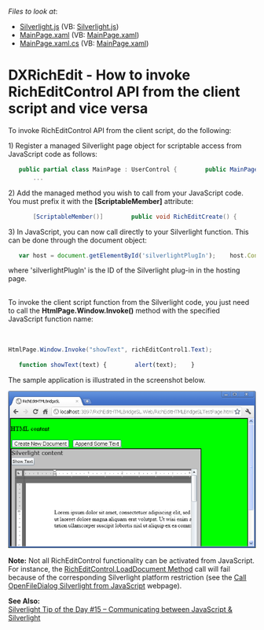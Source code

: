 <!-- default file list -->
*Files to look at*:

* [Silverlight.js](./CS/RichEditHTMLBridgeSL.Web/Silverlight.js) (VB: [Silverlight.js](./VB/RichEditHTMLBridgeSL.Web/Silverlight.js))
* [MainPage.xaml](./CS/RichEditHTMLBridgeSL/MainPage.xaml) (VB: [MainPage.xaml](./VB/RichEditHTMLBridgeSL/MainPage.xaml))
* [MainPage.xaml.cs](./CS/RichEditHTMLBridgeSL/MainPage.xaml.cs) (VB: [MainPage.xaml](./VB/RichEditHTMLBridgeSL/MainPage.xaml))
<!-- default file list end -->
# DXRichEdit - How to invoke RichEditControl API from the client script and vice versa


<p>To invoke RichEditControl API from the client script, do the following:</p><p>1) Register a managed Silverlight page object for scriptable access from JavaScript code as follows: </p>

```cs
   public partial class MainPage : UserControl {        public MainPage() {            InitializeComponent();            HtmlPage.RegisterScriptableObject("skPage", this);        }<newline/>
       ... 
```

<p>2) Add the managed method you wish to call from your JavaScript code. You must prefix it with the <strong>[ScriptableMember]</strong> attribute:</p>

```cs
       [ScriptableMember()]        public void RichEditCreate() {            richEditControl1.CreateNewDocument();        }
```

<p> </p><p>3) In JavaScript, you can now call directly to your Silverlight function. This can be done through the document object: </p>

```js
   var host = document.getElementById('silverlightPlugIn');    host.Content.skPage.RichEditCreate();
```

<p> </p><p>where 'silverlightPlugIn' is the ID of the Silverlight plug-in in the hosting page.</p><p><br />
To invoke the client script function from the Silverlight code, you just need to call the <strong>HtmlPage.Window.Invoke()</strong> method with the specified JavaScript function name:</p><p>        

```cs
HtmlPage.Window.Invoke("showText", richEditControl1.Text);
```

 </p>

```js
   function showText(text) {        alert(text);    }
```

<p> </p><p>The sample application is illustrated in the screenshot below.</p><p><img src="https://raw.githubusercontent.com/DevExpress-Examples/dxrichedit-how-to-invoke-richeditcontrol-api-from-the-client-script-and-vice-versa-e3486/11.1.7+/media/bcd4560c-c6fc-48c7-a768-8daea9ed6892.png"></p><p><strong>Note:</strong> Not all RichEditControl functionality can be activated from JavaScript. For instance, the <a href="http://documentation.devexpress.com/#Silverlight/DevExpressXpfRichEditRichEditControl_LoadDocumenttopic293"><u>RichEditControl.LoadDocument Method</u></a> call will fail because of the corresponding Silverlight platform restriction (see the <a href="http://stackoverflow.com/questions/2730823/call-openfiledialog-silverlight-from-javascript"><u>Call OpenFileDialog Silverlight from JavaScript</u></a> webpage).</p><p><strong>See Also:</strong><br />
<a href="http://blogs.silverlight.net/blogs/msnow/archive/2008/07/08/tip-of-the-day-15-communicating-between-javascript-amp-silverlight.aspx"><u>Silverlight Tip of the Day #15 – Communicating between JavaScript & Silverlight</u></a></p>

<br/>


